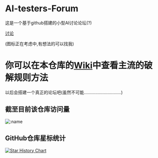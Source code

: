 # AI-testers-Forum


这是一个基于github搭建的小型AI讨论论坛(?)

[讨论](https://github.com/viopsa233/aitesters-forum-backup/discussions)

(图标正在考虑中,有想法的可以找我)

# 你可以在本仓库的[Wiki](https://github.com/viopsa233/AI-testers-Forum/wiki)中查看主流的破解规则方法


以后会搭建一个真正的论坛吧(虽然不可能..............................)

## 截至目前该仓库访问量

![:name](https://count.getloli.com/get/@:aitesters-forum-backup)



## GitHub仓库星标统计

[![Star History Chart](https://api.star-history.com/svg?repos=viopsa233/AI-testers-Forum&type=Date)](https://star-history.com/#viopsa233/AI-testers-Forum&Date)
